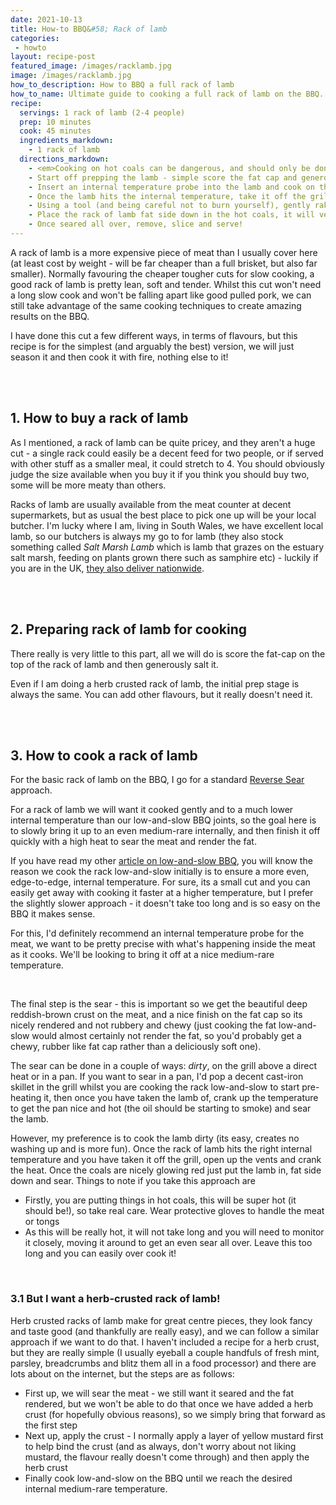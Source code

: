 ```yaml
---
date: 2021-10-13
title: How-to BBQ&#58; Rack of lamb
categories:
 - howto
layout: recipe-post
featured_image: /images/racklamb.jpg
image: /images/racklamb.jpg
how_to_description: How to BBQ a full rack of lamb
how_to_name: Ultimate guide to cooking a full rack of lamb on the BBQ.
recipe:
  servings: 1 rack of lamb (2-4 people)
  prep: 10 minutes
  cook: 45 minutes
  ingredients_markdown:
    - 1 rack of lamb
  directions_markdown:
    - <em>Cooking on hot coals can be dangerous, and should only be done if you are confident using a BBQ and live fire. Make sure you have appropriate protective wear and tools to avoid getting burnt, and take care!</em>
    - Start off prepping the lamb - simple score the fat cap and generously salt the lamb all over.
    - Insert an internal temperature probe into the lamb and cook on the grill nice and low, about 110C/225F degrees. We are looking for a target temperature of around 50C (adjust if you have a particular preference for done-ness, but this works well for me). It shouldn't take more than 45 minutes.
    - Once the lamb hits the internal temperature, take it off the grill and crank up the heat - open all the vents and get the coals nice and hot.
    - Using a tool (and being careful not to burn yourself), gently rake the coals to knock any excess ash off.
    - Place the rack of lamb fat side down in the hot coals, it will very quickly start to sear, monitor it closely, checking and turning if necessary every few seconds
    - Once seared all over, remove, slice and serve!
---
```


A rack of lamb is a more expensive piece of meat than I usually cover here (at least cost by weight - will be far cheaper than a full brisket, but also far smaller). Normally favouring the cheaper tougher cuts for slow cooking, a good rack of lamb is pretty lean, soft and tender. Whilst this cut won't need a long slow cook and won't be falling apart like good pulled pork, we can still take advantage of the same cooking techniques to create amazing results on the BBQ.

I have done this cut a few different ways, in terms of flavours, but this recipe is for the simplest (and arguably the best) version, we will just season it and then cook it with fire, nothing else to it!

<br>
<br>

## 1. How to buy a rack of lamb
As I mentioned, a rack of lamb can be quite pricey, and they aren't a huge cut - a single rack could easily be a decent feed for two people, or if served with other stuff as a smaller meal, it could stretch to 4. You should obviously judge the size available when you buy it if you think you should buy two, some will be more meaty than others.

Racks of lamb are usually available from the meat counter at decent supermarkets, but as usual the best place to pick one up will be your local butcher. I'm lucky where I am, living in South Wales, we have excellent local lamb, so our butchers is always my go to for lamb (they also stock something called _Salt Marsh Lamb_ which is lamb that grazes on the estuary salt marsh, feeding on plants grown there such as samphire etc) - luckily if you are in the UK, <a href="https://www.tuckersbutchers.com/" target="_blank">they also deliver nationwide</a>.

<br>
<br>

## 2. Preparing rack of lamb for cooking
There really is very little to this part, all we will do is score the fat-cap on the top of the rack of lamb and then generously salt it.

Even if I am doing a herb crusted rack of lamb, the initial prep stage is always the same. You can add other flavours, but it really doesn't need it.

<br>
<br>

## 3. How to cook a rack of lamb
For the basic rack of lamb on the BBQ, I go for a standard <a href="https://www.robbishfood.com/science/2021/01/01/reverse-sear-caveman-steaks/" target="_blank">Reverse Sear</a> approach.

For a rack of lamb we will want it cooked gently and to a much lower internal temperature than our low-and-slow BBQ joints, so the goal here is to slowly bring it up to an even medium-rare internally, and then finish it off quickly with a high heat to sear the meat and render the fat.

If you have read my other <a href="https://www.robbishfood.com/science/2021/02/27/science-low-slow-bbq/" target="_blank">article on low-and-slow BBQ</a>, you will know the reason we cook the rack low-and-slow initially is to ensure a more even, edge-to-edge, internal temperature. For sure, its a small cut and you can easily get away with cooking it faster at a higher temperature, but I prefer the slightly slower approach - it doesn't take too long and is so easy on the BBQ it makes sense.

For this, I'd definitely recommend an internal temperature probe for the meat, we want to be pretty precise with what's happening inside the meat as it cooks. We'll be looking to bring it off at a nice medium-rare temperature.

<br>

The final step is the sear - this is important so we get the beautiful deep reddish-brown crust on the meat, and a nice finish on the fat cap so its nicely rendered and not rubbery and chewy (just cooking the fat low-and-slow would almost certainly not render the fat, so you'd probably get a chewy, rubber like fat cap rather than a deliciously soft one).

The sear can be done in a couple of ways: _dirty_, on the grill above a direct heat or in a pan. If you want to sear in a pan, I'd pop a decent cast-iron skillet in the grill whilst you are cooking the rack low-and-slow to start pre-heating it, then once you have taken the lamb of, crank up the temperature to get the pan nice and hot (the oil should be starting to smoke) and sear the lamb.

However, my preference is to cook the lamb dirty (its easy, creates no washing up and is more fun).
Once the rack of lamb hits the right internal temperature and you have taken it off the grill, open up the vents and crank the heat. Once the coals are nicely glowing red just put the lamb in, fat side down and sear. Things to note if you take this approach are
- Firstly, you are putting things in hot coals, this will be super hot (it should be!), so take real care. Wear protective gloves to handle the meat or tongs
- As this will be really hot, it will not take long and you will need to monitor it closely, moving it around to get an even sear all over. Leave this too long and you can easily over cook it!

<br>

### 3.1 But I want a herb-crusted rack of lamb!
Herb crusted racks of lamb make for great centre pieces, they look fancy and taste good (and thankfully are really easy), and we can follow a similar approach if we want to do that. I haven't included a recipe for a herb crust, but they are really simple (I usually eyeball a couple handfuls of fresh mint, parsley, breadcrumbs and blitz them all in a food processor) and there are lots about on the internet, but the steps are as follows:
- First up, we will sear the meat - we still want it seared and the fat rendered, but we won't be able to do that once we have added a herb crust (for hopefully obvious reasons), so we simply bring that forward as the first step
- Next up, apply the crust - I normally apply a layer of yellow mustard first to help bind the crust (and as always, don't worry about not liking mustard, the flavour really doesn't come through) and then apply the herb crust
- Finally cook low-and-slow on the BBQ until we reach the desired internal medium-rare temperature.

<br>
<br>

